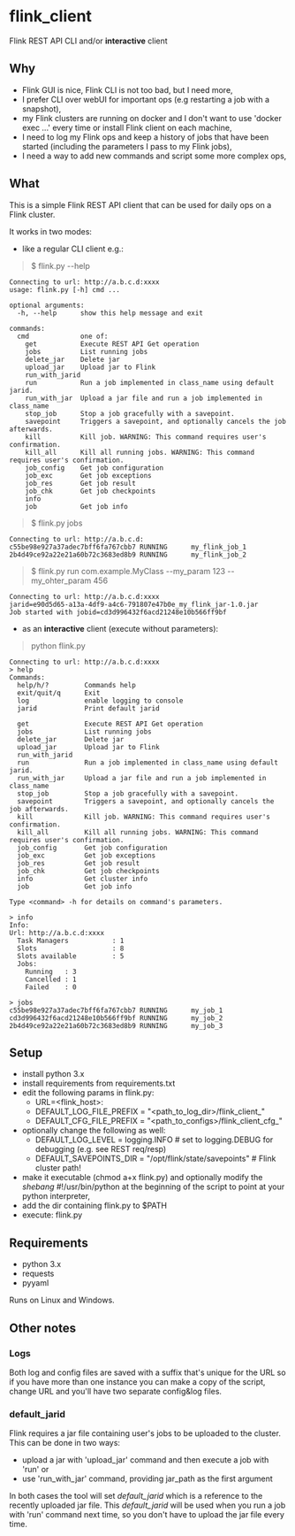 # flink_client
Flink REST API CLI and/or **interactive** client

## Why
- Flink GUI is nice, Flink CLI is not too bad, but I need more,
- I prefer CLI over webUI for important ops (e.g restarting a job with a snapshot),
- my Flink clusters are running on docker and I don't want to use 'docker exec ...' every time or install Flink client on each machine,
- I need to log my Flink ops and keep a history of jobs that have been started (including the parameters I pass to my Flink jobs),
- I need a way to add new commands and script some more complex ops,

## What
This is a simple Flink REST API client that can be used for daily ops on a Flink cluster.

It works in two modes:
- like a regular CLI client e.g.:
> $ flink.py --help
```commandline
Connecting to url: http://a.b.c.d:xxxx
usage: flink.py [-h] cmd ...

optional arguments:
  -h, --help      show this help message and exit

commands:
  cmd             one of:
    get           Execute REST API Get operation
    jobs          List running jobs
    delete_jar    Delete jar
    upload_jar    Upload jar to Flink
    run_with_jarid
    run           Run a job implemented in class_name using default jarid.
    run_with_jar  Upload a jar file and run a job implemented in class_name
    stop_job      Stop a job gracefully with a savepoint.
    savepoint     Triggers a savepoint, and optionally cancels the job afterwards.
    kill          Kill job. WARNING: This command requires user's confirmation.
    kill_all      Kill all running jobs. WARNING: This command requires user's confirmation.
    job_config    Get job configuration
    job_exc       Get job exceptions
    job_res       Get job result
    job_chk       Get job checkpoints
    info
    job           Get job info

```

> $ flink.py jobs
```commandline
Connecting to url: http://a.b.c.d:
c55be98e927a37adec7bff6fa767cbb7 RUNNING      my_flink_job_1
2b4d49ce92a22e21a60b72c3683ed8b9 RUNNING      my_flink_job_2
```

> $ flink.py run com.example.MyClass --my_param 123 --my_ohter_param 456
```commandline
Connecting to url: http://a.b.c.d:xxxx
jarid=e90d5d65-a13a-4df9-a4c6-791807e47b0e_my_flink_jar-1.0.jar
Job started with jobid=cd3d996432f6acd21248e10b566ff9bf
```
 
- as an **interactive** client (execute without parameters):
> python flink.py
```commandline
Connecting to url: http://a.b.c.d:xxxx
> help
Commands:
  help/h/?         Commands help
  exit/quit/q      Exit
  log              enable logging to console
  jarid            Print default jarid

  get              Execute REST API Get operation
  jobs             List running jobs
  delete_jar       Delete jar
  upload_jar       Upload jar to Flink
  run_with_jarid
  run              Run a job implemented in class_name using default jarid.
  run_with_jar     Upload a jar file and run a job implemented in class_name
  stop_job         Stop a job gracefully with a savepoint.
  savepoint        Triggers a savepoint, and optionally cancels the job afterwards.
  kill             Kill job. WARNING: This command requires user's confirmation.
  kill_all         Kill all running jobs. WARNING: This command requires user's confirmation.
  job_config       Get job configuration
  job_exc          Get job exceptions
  job_res          Get job result
  job_chk          Get job checkpoints
  info             Get cluster info
  job              Get job info

Type <command> -h for details on command's parameters.

> info
Info:
Url: http://a.b.c.d:xxxx
  Task Managers           : 1
  Slots                   : 8
  Slots available         : 5
  Jobs:
    Running   : 3
    Cancelled : 1
    Failed    : 0

> jobs
c55be98e927a37adec7bff6fa767cbb7 RUNNING      my_job_1
cd3d996432f6acd21248e10b566ff9bf RUNNING      my_job_2
2b4d49ce92a22e21a60b72c3683ed8b9 RUNNING      my_job_3
```

## Setup
- install python 3.x
- install requirements from requirements.txt
- edit the following params in flink.py:
  - URL=<flink_host>:<port>
  - DEFAULT_LOG_FILE_PREFIX = "<path_to_log_dir>/flink_client_"
  - DEFAULT_CFG_FILE_PREFIX = "<path_to_configs>/flink_client_cfg_"
- optionally change the following as well:
  - DEFAULT_LOG_LEVEL = logging.INFO  # set to logging.DEBUG for debugging (e.g. see REST req/resp)
  - DEFAULT_SAVEPOINTS_DIR = "/opt/flink/state/savepoints"  # Flink cluster path!
- make it executable (chmod a+x flink.py) and optionally modify the _shebang_ #!/usr/bin/python at the beginning of the script to point at your python interpreter,
- add the dir containing flink.py to $PATH
- execute: flink.py

## Requirements
- python 3.x
- requests
- pyyaml

Runs on Linux and Windows.

## Other notes
### Logs
Both log and config files are saved with a suffix that's unique for the URL so if you have more than one instance you can make a copy of the script, change URL and you'll have two separate config&log files.

### default_jarid
Flink requires a jar file containing user's jobs to be uploaded to the cluster. This can be done in two ways:
  - upload a jar with 'upload_jar' command and then execute a job with 'run' or
  - use 'run_with_jar' command, providing jar_path as the first argument

In both cases the tool will set _default_jarid_ which is a reference to the recently uploaded jar file.
This _default_jarid_ will be used when you run a job with 'run' command next time, so you don't have to upload the jar file every time.

